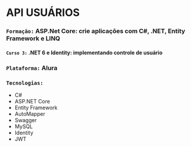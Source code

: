 # API USUÁRIOS
### `Formação:` ASP.Net Core: crie aplicações com C#, .NET, Entity Framework e LINQ
#### `Curso 3:` .NET 6 e Identity: implementando controle de usuário
### `Plataforma:` Alura
### `Tecnologias:`
  - C#
  - ASP.NET Core
  - Entity Framework
  - AutoMapper
  - Swagger
  - MySQL
  - Identity
  - JWT
